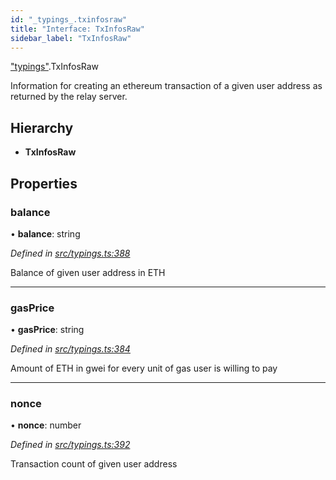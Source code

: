 ```yaml
---
id: "_typings_.txinfosraw"
title: "Interface: TxInfosRaw"
sidebar_label: "TxInfosRaw"
---
```


["typings"](../modules/_typings_.md).TxInfosRaw

Information for creating an ethereum transaction of a given user address
as returned by the relay server.

## Hierarchy

* **TxInfosRaw**

## Properties

### balance

•  **balance**: string

*Defined in [src/typings.ts:388](https://github.com/trustlines-protocol/clientlib/blob/8b30ce1/src/typings.ts#L388)*

Balance of given user address in ETH

___

### gasPrice

•  **gasPrice**: string

*Defined in [src/typings.ts:384](https://github.com/trustlines-protocol/clientlib/blob/8b30ce1/src/typings.ts#L384)*

Amount of ETH in gwei for every unit of gas user is willing to pay

___

### nonce

•  **nonce**: number

*Defined in [src/typings.ts:392](https://github.com/trustlines-protocol/clientlib/blob/8b30ce1/src/typings.ts#L392)*

Transaction count of given user address
